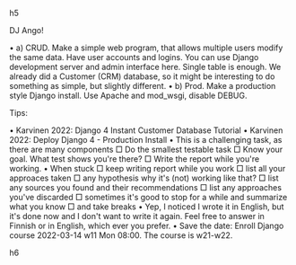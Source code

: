 h5

DJ Ango!

  • a) CRUD. Make a simple web program, that allows multiple users modify the
    same data. Have user accounts and logins. You can use Django development
    server and admin interface here. Single table is enough. We already did a
    Customer (CRM) database, so it might be interesting to do something as
    simple, but slightly different.
  • b) Prod. Make a production style Django install. Use Apache and mod_wsgi,
    disable DEBUG.

Tips:

  • Karvinen 2022: Django 4 Instant Customer Database Tutorial
  • Karvinen 2022: Deploy Django 4 - Production Install
  • This is a challenging task, as there are many components
      □ Do the smallest testable task
      □ Know your goal. What test shows you're there?
      □ Write the report while you're working.
  • When stuck
      □ keep writing report while you work
      □ list all your approaces taken
      □ any hypothesis why it's (not) working like that?
      □ list any sources you found and their recommendations
      □ list any approaches you've discarded
      □ sometimes it's good to stop for a while and summarize what you know
      □ and take breaks
  • Yep, I noticed I wrote it in English, but it's done now and I don't want to
    write it again. Feel free to answer in Finnish or in English, which ever
    you prefer.
  • Save the date: Enroll Django course 2022-03-14 w11 Mon 08:00. The course is
    w21-w22.

h6
